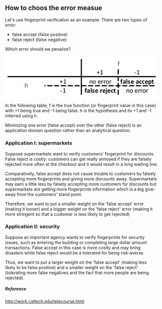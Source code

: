 ## How to choos the error measue

Let's use fingerprint verification as an example. There are two types of error:
* false accept (false positive)
* false reject (false negative)

Which error should we penalize?

![alt text](./error_measure.png)

In the following table, f is the true function (or fingerprint value in this case) with +1 being true
and -1 being false. h is the hypothesis and its +1 and -1 inferred using h.

Minimizing one error (false accept) over the other (false reject) is an application domain question rather than
an analytical question.

### Application I: supermarkets
Suppose supermarkets want to verify customers' fingerprint for discounts. False reject is costly: customers
can get really annoyed if they are falsely rejected more often at the checkout and it would result in a long
 waiting line. 
 
 Comparatively, false accept does not cause trouble to customers by falsely accepting
  more fingerprints and giving more discounts away. Supermarkets may earn a little
less by falsely accepting more customers for discounts but supermarkets are getting more fingerprints information
which is a big give-away from the customers' stand point. 

Therefore, we want to put a smaller weight on the 
'false accept' error (making it looser) and a bigger weight on the 'false reject' error (making it more stringent so
that a customer is less likely to get rejected)


### Application II: security
Suppose an important agency wants to verify fingerprints for security issues, such as entering the building or 
completing large dollar amount transactions. False accept in this case is more costly and may bring disasters while 
false reject would be a tolerated for being risk-averse.

Thus, we want to put a larger weight on the 'false accept' (making less likely to be false positive) and a smaller
weight on the 'false reject' (tolerating more false negatives and the fact that more people are being rejected).

##### Reference
http://work.caltech.edu/telecourse.html
